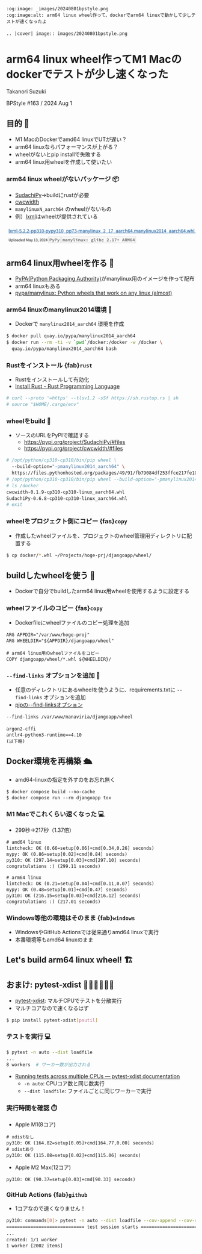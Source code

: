 ```{eval-rst}
:og:image: _images/20240801bpstyle.png
:og:image:alt: arm64 linux wheel作って、dockerでarm64 linuxで動かして少しテストが速くなったよ

.. |cover| image:: images/20240801bpstyle.png
```

# **arm64 linux wheel**作ってM1 Macのdockerでテストが少し速くなった

Takanori Suzuki

BPStyle #163 / 2024 Aug 1

## 目的 💨

* M1 MacのDockerでamd64 linuxでUTが遅い？
* arm64 linuxならパフォーマンスが上がる？
* wheelがないとpip installで失敗する
* arm64 linux用wheelを作成して使いたい

### arm64 linux wheelがないパッケージ 📦

* [SudachiPy](https://pypi.org/project/SudachiPy/)→buildにrustが必要
* [cwcwidth](https://pypi.org/project/cwcwidth/)
* `manylinuxN_aarch64` のwheelがないもの
* 例）[lxml](https://pypi.org/project/lxml/#files)はwheelが提供されている

![lxml](images/lxml.png)

## arm64 linux用wheelを作る 👷

* [PyPA(Python Packaging Authority)](https://www.pypa.io/en/latest/index.html)がmanylinux用のイメージを作って配布
* arm64 linuxもある
* [pypa/manylinux: Python wheels that work on any linux (almost)](https://github.com/pypa/manylinux)

### arm64 linuxのmanylinux2014環境 🦾

* Dockerで `manylinux2014_aarch64` 環境を作成

```bash
$ docker pull quay.io/pypa/manylinux2014_aarch64
$ docker run --rm -ti -v `pwd`/docker:/docker -w /docker \
  quay.io/pypa/manylinux2014_aarch64 bash
```

### Rustをインストール {fab}`rust`

* Rustをインストールして有効化
* [Install Rust - Rust Programming Language](https://www.rust-lang.org/tools/install)

```bash
# curl --proto '=https' --tlsv1.2 -sSf https://sh.rustup.rs | sh
# source "$HOME/.cargo/env"
```

### wheelをbuild 🛞

* ソースのURLをPyPIで確認する
  * <https://pypi.org/project/SudachiPy/#files>
  * <https://pypi.org/project/cwcwidth/#files>

```bash
# /opt/python/cp310-cp310/bin/pip wheel \
  --build-option="-pmanylinux2014_aarch64" \
  https://files.pythonhosted.org/packages/49/91/fb79084df253ffce217fe10dcad6729e5263f41813b9ab7e4375e01528bd/SudachiPy-0.6.8.tar.gz
# /opt/python/cp310-cp310/bin/pip wheel --build-option="-pmanylinux2014_aarch64" https://files.pythonhosted.org/packages/95/e3/275e359662052888bbb262b947d3f157aaf685aaeef4efc8393e4f36d8aa/cwcwidth-0.1.9.tar.gz
# ls /docker
cwcwidth-0.1.9-cp310-cp310-linux_aarch64.whl
SudachiPy-0.6.8-cp310-cp310-linux_aarch64.whl
# exit
```

### wheelをプロジェクト側にコピー {fas}`copy`

* 作成したwheelファイルを、プロジェクトのwheel管理用ディレクトリに配置する

```bash
$ cp docker/*.whl ~/Projects/hoge-prj/djangoapp/wheel/
```

## buildしたwheelを使う 🚢

* Dockerで自分でbuildしたarm64 linux用wheelを使用するように設定する

### wheelファイルのコピー {fas}`copy`

* Dockerfileにwheelファイルのコピー処理を追加

```text
ARG APPDIR="/var/www/hoge-proj"
ARG WHEELDIR="${APPDIR}/djangoapp/wheel"

# arm64 linux用のwheelファイルをコピー
COPY djangoapp/wheel/*.whl ${WHEELDIR}/
```

### `--find-links` オプションを追加 👀

* 任意のディレクトリにあるwheelを使うように、requirements.txtに `--find-links` オプションを追加
* [pipの--find-linksオプション](https://pip.pypa.io/en/stable/cli/pip_install/#cmdoption-f)

```text
--find-links /var/www/manaviria/djangoapp/wheel

argon2-cffi
antlr4-python3-runtime==4.10
(以下略)
```

## Docker環境を再構築 🛳️

* amd64-linuxの指定を外すのをお忘れ無く

```
$ docker compose build --no-cache
$ docker compose run --rm djangoapp tox
```

### M1 Macでこれくらい速くなった 💻

* 299秒→217秒（1.37倍）

```
# amd64 linux
lintcheck: OK (0.66=setup[0.06]+cmd[0.34,0.26] seconds)
mypy: OK (0.86=setup[0.02]+cmd[0.84] seconds)
py310: OK (297.14=setup[0.03]+cmd[297.10] seconds)
congratulations :) (299.11 seconds)
```

```
# arm64 linux
lintcheck: OK (0.21=setup[0.04]+cmd[0.11,0.07] seconds)
mypy: OK (0.48=setup[0.01]+cmd[0.47] seconds)
py310: OK (216.15=setup[0.03]+cmd[216.12] seconds)
congratulations :) (217.01 seconds)
```

### Windows等他の環境はそのまま {fab}`windows`

* WindowsやGitHub Actionsでは従来通りamd64 linuxで実行
* 本番環境等もamd64 linuxのまま

## Let's build arm64 linux wheel! 🏗️

## おまけ: **pytest-xdist** 🏃‍➡️🏃‍➡️🏃‍➡️

* [pytest-xdist](https://pytest-xdist.readthedocs.io/en/stable/): マルチCPUでテストを分散実行
* マルチコアなので速くなるはず

```bash
$ pip install pytest-xdist[psutil]
```

### テストを実行 💻

```bash
$ pytest -n auto --dist loadfile
...
8 workers  # ワーカー数が出力される
```

* [Running tests across multiple CPUs — pytest-xdist documentation](https://pytest-xdist.readthedocs.io/en/stable/distribution.html)
  * `-n auto`: CPUコア数と同じ数実行
  * `--dist loadfile`: ファイルごとに同じワーカーで実行

### 実行時間を確認 ⏱️

* Apple M1(8コア)

```
# xdistなし
py310: OK (164.82=setup[0.05]+cmd[164.77,0.00] seconds)
# xdistあり
py310: OK (115.08=setup[0.02]+cmd[115.06] seconds)
```

* Apple M2 Max(12コア)

```
py310: OK (90.37=setup[0.03]+cmd[90.33] seconds)
```

### GitHub Actions {fab}`github`

* 1コアなので速くなりません！

```bash
py310: commands[0]> pytest -n auto --dist loadfile --cov-append --cov-report=term-missing:skip-covered --cov=apps -vv
============================= test session starts ==============================
...
created: 1/1 worker
1 worker [2002 items]
```
